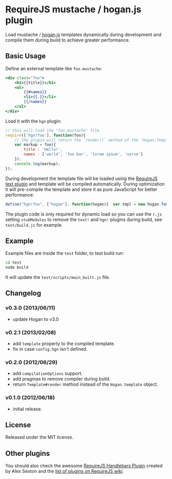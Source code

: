 # RequireJS mustache / hogan.js plugin

Load mustache / [hogan.js](http://twitter.github.com/hogan.js/) templates
dynamically during development and compile them during build to achieve greater
performance.



## Basic Usage

Define an external template like `foo.mustache`:

```mustache
<div class="foo">
    <h1>{{title}}</h1>
    <ul>
        {{#names}}
        <li>{{.}}</li>
        {{/names}}
    </ul>
</div>
```

Load it with the `hgn` plugin:

```js
// this will load the "foo.mustache" file
require(['hgn!foo'], function(foo){
    // the plugin will return the `render()` method of the `Hogan.Template`
    var markup = foo({
        title : 'Hello!',
        names : ['world', 'foo bar', 'lorem ipsum', 'nurse']
    });
    console.log(markup);
});
```

During development the template file will be loaded using the [RequireJS text
plugin](https://github.com/requirejs/text) and template will be compiled
automatically. During optimization it will pre-compile the template and store
it as pure JavaScript for better performance:

```js
define("hgn!foo", ["hogan"], function(hogan){  var tmpl = new hogan.Template(function(c,p,i){var _=this;_.b(i=i||"");_.b("<div class=\"foo\">\r");_.b("\n" + i);_.b("    <h1>");_.b(_.v(_.f("title",c,p,0)));_.b("</h1>\r");_.b("\n" + i);_.b("    <ul>\r");_.b("\n" + i);if(_.s(_.f("names",c,p,1),c,p,0,71,105,"{{ }}")){_.rs(c,p,function(c,p,_){_.b("        <li>");_.b(_.v(_.d(".",c,p,0)));_.b("</li>\r");_.b("\n");});c.pop();}_.b("    </ul>\r");_.b("\n" + i);_.b("</div>\r");_.b("\n");return _.fl();;}, "", hogan);  return function(){ return tmpl.render.apply(tmpl, arguments); };});;
```

The plugin code is only required for dynamic load so you can use the `r.js`
setting `stubModules` to remove the `text!` and `hgn!` plugins during build,
see `test/build.js` for example.



## Example

Example files are inside the `test` folder, to test build run:

```bash
cd test
node build
```

It will update the `test/scripts/main_built.js` file.



## Changelog

### v0.3.0 (2013/06/11)

 - update Hogan to v3.0

### v0.2.1 (2013/02/08)

 - add `template` property to the compiled template.
 - fix in case `config.hgn` isn't defined.

### v0.2.0 (2012/06/29)

 - add `compilationOptions` support.
 - add pragmas to remove compiler during build.
 - return `Template#render` method instead of the `Hogan.template` object.

### v0.1.0 (2012/06/18)

 - initial release.



## License

Released under the MIT license.



## Other plugins

You should also check the awesome [RequireJS Handlebars
Plugin](https://github.com/SlexAxton/require-handlebars-plugin) created by Alex
Sexton and the [list of plugins on RequireJS
wiki](https://github.com/jrburke/requirejs/wiki/Plugins).
